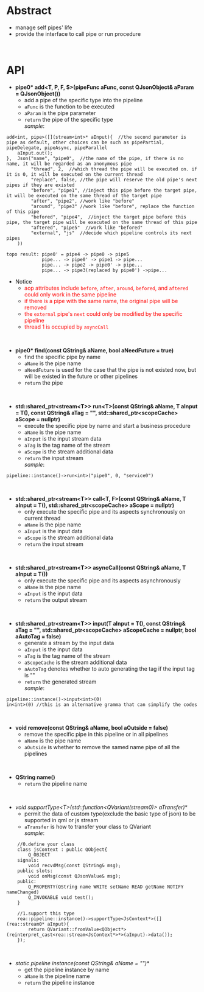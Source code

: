 # Abstract
* manage self pipes' life  
* provide the interface to call pipe or run procedure  
</br>

# API
* **pipe0\* add<T, P, F, S\>(pipeFunc aFunc, const QJsonObject& aParam = QJsonObject())**  
    - add a pipe of the specific type into the pipeline  
    - `aFunc` is the function to be executed  
    - `aParam` is the pipe parameter  
    - `return` the pipe of the specific type  
_sample_:
```
add<int, pipe>([](stream<int>* aInput){  //the second parameter is pipe as default, other choices can be such as pipePartial, pipeDelegate, pipeAsync, pipeParallel
    aInput.out();
},  Json("name", "pipe0",  //the name of the pipe, if there is no name, it will be regarded as an anonymous pipe
         "thread", 2,  //which thread the pipe will be executed on. if it is 0, it will be executed on the current thread
         "replace", false, //the pipe will reserve the old pipe's next pipes if they are existed
         "before", "pipe1", //inject this pipe before the target pipe, it will be executed on the same thread of the target pipe
         "after", "pipe2", //work like "before"
         "around", "pipe3" //work like "before", replace the function of this pipe
         "befored", "pipe4",  //inject the target pipe before this pipe, the target pipe will be executed on the same thread of this pipe
         "aftered", "pipe5"  //work like "befored"
         "external", "js"  //decide which pipeline controls its next pipes
    ))

topo result: pipe0' = pipe4 -> pipe0 -> pipe5
             pipe... -> pipe0' -> pipe1 -> pipe...
             pipe... -> pipe2 -> pipe0' -> pipe...
             pipe... -> pipe3(replaced by pipe0') ->pipe...
```  
* Notice  
    - <font color="red">aop attributes include `before`, `after`, `around`, `befored`, and `aftered` could only work in the same pipeline</font><br />  
    - <font color="red">if there is a pipe with the same name, the original pipe will be removed</font><br />  
    - <font color="red">the `external` pipe's `next` could only be modified by the specific pipeline</font><br />  
    - <font color="red">thread 1 is occupied by `asyncCall`</font><br />  
</br>

* **pipe0\* find(const QString& aName, bool aNeedFuture = true)**  
    - find the specific pipe by name  
    - `aName` is the pipe name  
    - `aNeedFuture` is used for the case that the pipe is not existed now, but will be existed in the future or other pipelines  
    - `return` the pipe  
</br>

* **std::shared_ptr<stream<T\>\> run<T\>(const QString& aName, T aInput = T(), const QString& aTag = "", std::shared_ptr<scopeCache\> aScope = nullptr)**  
    - execute the specific pipe by name and start a business procedure  
    - `aName` is the pipe name  
    - `aInput` is the input stream data  
    - `aTag` is the tag name of the stream  
    - `aScope` is the stream additional data  
    - `return` the input stream  
_sample_:  
```
pipeline::instance()->run<int>("pipe0", 0, "service0")
```  
</br>

* **std::shared_ptr<stream<T\>\> call<T, F\>(const QString& aName, T aInput = T(), std::shared_ptr<scopeCache\> aScope = nullptr)**  
    - only execute the specific pipe and its aspects synchronously on current thread  
    - `aName` is the pipe name  
    - `aInput` is the input data  
    - `aScope` is the stream additional data  
    - `return` the input stream  
</br>

* **std::shared_ptr<stream<T\>\> asyncCall(const QString& aName, T aInput = T())**  
    - only execute the specific pipe and its aspects asynchronously  
    - `aName` is the pipe name  
    - `aInput` is the input data  
    - `return` the output stream  
</br>

* **std::shared_ptr<stream<T\>\> input(T aInput = T(), const QString& aTag = "", std::shared_ptr<scopeCache\> aScopeCache = nullptr, bool aAutoTag = false)**  
    - generate a stream by the input data  
    - `aInput` is the input data  
    - `aTag` is the tag name of the stream  
    - `aScopeCache` is the stream additional data  
    - `aAutoTag` denotes whether to auto generating the tag if the input tag is ""  
    - `return` the generated stream  
_sample_:  
```
pipeline::instance()->input<int>(0)
in<int>(0) //this is an alternative gramma that can simplify the codes
```
</br>

* **void remove(const QString& aName, bool aOutside = false)**  
    - remove the specific pipe in this pipeline or in all pipelines  
    - `aName` is the pipe name  
    - `aOutside` is whether to remove the samed name pipe of all the pipelines  
</br>

* **QString name()**  
    - `return` the pipeline name  
</br>

* **void supportType<T\>(std::function<QVariant(stream0*)\> aTransfer)**  
    - permit the data of custom type(exclude the basic type of json) to be supported in qml or js stream  
    - `aTransfer` is how to transfer your class to QVariant  
_sample_:  
```
    //0.define your class
    class jsContext : public QObject{
        Q_OBJECT
    signals:
        void recvdMsg(const QString& msg);
    public slots:
        void onMsg(const QJsonValue& msg);
    public:
        Q_PROPERTY(QString name WRITE setName READ getName NOTIFY nameChanged)
        Q_INVOKABLE void test();
    }

    //1.support this type
    rea::pipeline::instance()->supportType<JsContext*>([](rea::stream0* aInput){
        return QVariant::fromValue<QObject*>(reinterpret_cast<rea::stream<JsContext*>*>(aInput)->data());
    });
```
</br>

* **static pipeline* instance(const QString& aName = "")**  
    - get the pipeline instance by name  
    - `aName` is the pipeline name  
    - `return` the pipeline instance  
</br>
